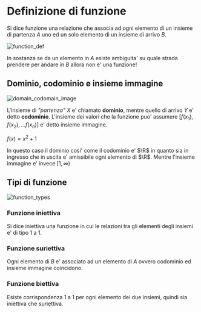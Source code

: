 # Definizione di funzione  

Si dice funzione una relazione che associa ad ogni elemento di un insieme di partenza $A$ uno ed un solo elemento di un insieme di arrivo $B$.  

![function_def](https://github.com/user-attachments/assets/d135d919-c845-4c67-8506-50cc2ab2b8f3)  

In sostanza se da un elemento in $A$ esiste ambiguita' su quale strada prendere per andare in $B$ allora non e' una funzione!  


## Dominio, codominio e insieme immagine  

![domain_codomain_image](https://github.com/user-attachments/assets/69a29a75-a1a6-4ea7-8c21-60d1e8d51f17)

L'insieme di *"partenza"* $X$ e' chiamato **dominio**, mentre quello di arrivo $Y$ e' detto **codominio**. L'insieme dei valori che la funzione puo' assumere $[f(x_1), f(x_2), ... f(x_n)]$ e' detto insieme immagine.  

$f(x) = x^2 + 1$  

In questo caso il dominio cosi' come il codominio e' $\R$ in quanto sia in ingresso che in uscita e' amissibile ogni elemento di $\R$. Mentre l'insieme immagine e' invece $[1, \infty)$  

## Tipi di funzione  

![function_types](https://github.com/user-attachments/assets/24379866-c348-4902-9401-f1086f861ac0)  

### Funzione iniettiva  

Si dice iniettiva una funzione in cui le relazioni tra gli elementi degli insiemi e' di tipo 1 a 1.  

### Funzione suriettiva  

Ogni elemento di $B$ e' associato ad un elemento di $A$ ovvero codominio ed insieme immagine coincidono.  

### Funzione biettiva  

Esiste corrispondenza 1 a 1 per ogni elemento dei due insiemi, quindi sia iniettiva che suriettiva.  

